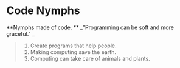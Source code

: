 # Code Nymphs 
**Nymphs made of code. **
_"Programming can be soft and more graceful." _

> 1. Create programs that help people. 
> 2. Making computing save the earth.
> 3. Computing can take care of animals and plants.
